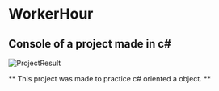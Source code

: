 ﻿# WorkerHour
  ## Console of a project made in c# 

![ProjectResult](https://user-images.githubusercontent.com/57922037/203563537-503949e5-25f9-435f-98e4-06858628723c.png)


** This project was made to practice c# oriented a object.  **
